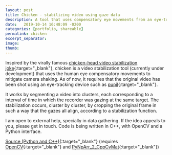 ```yaml
---
layout: post
title: Chicken - stabilizing video using gaze data
description: A tool that uses compensatory eye movements from an eye-tracked individual to stabilize first-person view (FPV) video.
date:   2019-10-14 16:48:09 -0200
categories: [portfolio, shareable]
permalink: chicken
excerpt_separator: 
image: 
thumb:
---
```

Inspired by the virally famous [chicken-head video stabilization joke](https://www.youtube.com/watch?v=LEGZ7hGaMNI){:target="_blank"}, chicken is a video stabilization tool (currently under development) that uses the human eye compensatory movements to mitigate camera shaking. As of now, it requires that the original video has been shot using an eye-tracking device such as [pupil](https://pupil-labs.com/products/core/){:target="_blank"}.

It works by segmenting a video into clusters, each corresponding to a interval of time in which the recorder was gazing at the same target. The stabilization occurs, cluster by cluster, by cropping the original frame in such a way that the gazes all align, according to a stabilization function.

I am open to external help, specially in data gathering. If the idea appeals to you, please get in touch. Code is being written in <span class = "skill">C++</span>, with <span class = "skill">OpenCV</span> and a <span class = "skill">Python</span> interface.

[Source (Python and C++)](https://github.com/anlutfi/chicken){:target="_blank"} (requires [OpenCV](http://opencv.org/){:target="_blank"} and [PyNpArr_2_CppCvMat](https://github.com/anlutfi/PyNpArr_2_CppCvMat){:target="_blank"})

